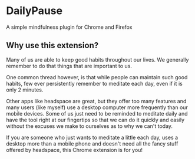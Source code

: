 # DailyPause

A simple mindfulness plugin for Chrome and Firefox

## Why use this extension?

Many of us are able to keep good habits throughout our lives. We generally remember to do that things that are important to us.

One common thread however, is that while people can maintain such good habits, few ever persistently remember to meditate each day, even if it is only 2 minutes.

Other apps like headspace are great, but they offer too many features and many users (like myself) use a desktop computer more frequently than our mobile devices. Some of us just need to be reminded to meditate daily and have the tool right at our fingertips so that we can do it quickly and easily without the excuses we make to ourselves as to why we can't today.

If you are someone who just wants to meditate a little each day, uses a desktop more than a mobile phone and doesn't need all the fancy stuff offered by headspace, this Chrome extension is for you!
